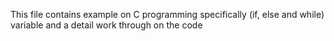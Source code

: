 This file contains example on C programming specifically (if, else and while) variable and a detail work through on the code